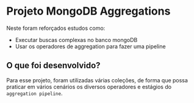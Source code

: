 # Projeto MongoDB Aggregations

Neste foram reforçados estudos como:
- Executar buscas complexas no banco mongoDB
- Usar os operadores de aggregation para fazer uma pipeline  

## O que foi desenvolvido?

Para esse projeto, foram utilizadas várias coleções, de forma que possa praticar em vários cenários os diversos operadores e estágios do `aggregation pipeline`.

